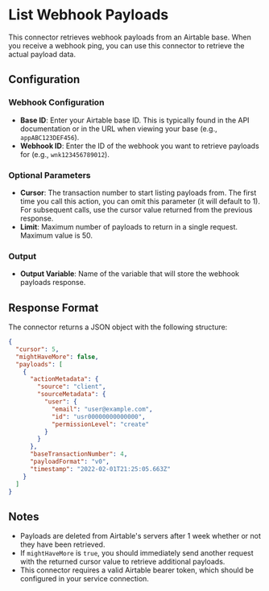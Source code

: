 # List Webhook Payloads

This connector retrieves webhook payloads from an Airtable base. When you receive a webhook ping, you can use this connector to retrieve the actual payload data.

## Configuration

### Webhook Configuration

- **Base ID**: Enter your Airtable base ID. This is typically found in the API documentation or in the URL when viewing your base (e.g., `appABC123DEF456`).
- **Webhook ID**: Enter the ID of the webhook you want to retrieve payloads for (e.g., `wnk123456789012`).

### Optional Parameters

- **Cursor**: The transaction number to start listing payloads from. The first time you call this action, you can omit this parameter (it will default to 1). For subsequent calls, use the cursor value returned from the previous response.
- **Limit**: Maximum number of payloads to return in a single request. Maximum value is 50.

### Output

- **Output Variable**: Name of the variable that will store the webhook payloads response.

## Response Format

The connector returns a JSON object with the following structure:

```json
{
  "cursor": 5,
  "mightHaveMore": false,
  "payloads": [
    {
      "actionMetadata": {
        "source": "client",
        "sourceMetadata": {
          "user": {
            "email": "user@example.com",
            "id": "usr00000000000000",
            "permissionLevel": "create"
          }
        }
      },
      "baseTransactionNumber": 4,
      "payloadFormat": "v0",
      "timestamp": "2022-02-01T21:25:05.663Z"
    }
  ]
}
```

## Notes

- Payloads are deleted from Airtable's servers after 1 week whether or not they have been retrieved.
- If `mightHaveMore` is `true`, you should immediately send another request with the returned cursor value to retrieve additional payloads.
- This connector requires a valid Airtable bearer token, which should be configured in your service connection.